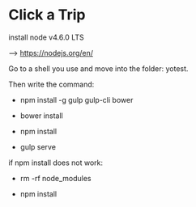 ﻿# Click a Trip

install node v4.6.0 LTS

  --> https://nodejs.org/en/
  
Go to a shell you use and move into the folder: yotest.

Then write the command:

* npm install -g gulp gulp-cli bower

* bower install

* npm install

* gulp serve

if npm install does not work:

* rm -rf node_modules

* npm install


